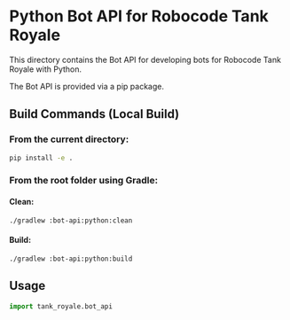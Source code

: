 # Python Bot API for Robocode Tank Royale

This directory contains the Bot API for developing bots for Robocode Tank Royale with Python.

The Bot API is provided via a pip package.

## Build Commands (Local Build)

### From the current directory:

```sh
pip install -e .
```

### From the root folder using Gradle:

#### Clean:

```shell
./gradlew :bot-api:python:clean
```

#### Build:

```shell
./gradlew :bot-api:python:build
```

## Usage

```py
import tank_royale.bot_api
```
